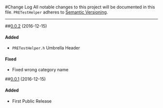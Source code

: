 #Change Log
All notable changes to this project will be documented in this file.
`PRETestHelper` adheres to [Semantic Versioning](http://semver.org/).

--- 

##[0.0.2](https://github.com/pres/PRETestHelper/releases/tag/0.0.2) (2016-12-15)

#### Added
* `PRETestHelper.h` Umbrella Header

#### Fixed
* Fixed wrong category name

##[0.0.1](https://github.com/pres/PRETestHelper/releases/tag/0.0.1) (2016-12-15)

#### Added
* First Public Release
